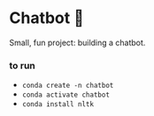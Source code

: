 # Chatbot 🤖

Small, fun project: building a chatbot.

### to run

- `conda create -n chatbot`
- `conda activate chatbot`
- `conda install nltk`
